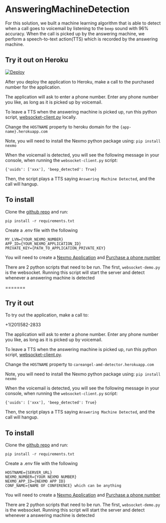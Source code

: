 # AnsweringMachineDetection

For this solution, we built a machine learning algorithm that is able to detect when a call goes to voicemail by listening to the `beep` sound with 96% accuracy. When the call is picked up by the answering machine, we perform a speech-to-text action(TTS) which is recorded by the answering machine.

## Try it out on Heroku
[![Deploy](https://www.herokucdn.com/deploy/button.svg)](https://heroku.com/deploy)

After you deploy the application to Heroku, make a call to the purchased number for the application.

The application will ask to enter a phone number. 
Enter any phone number you like, as long as it is picked up by voicemail.

To leave a TTS when the answering machine is picked up, run this python script, [websocket-client.py](websocket-client.py) locally.

Change the `HOSTNAME` property to heroku domain for the `{app-name}.herokuapp.com`

Note, you will need to install the Nexmo python package using:
`pip install nexmo`

When the voicemail is detected, you will see the following message in your console, when running the `websocket-client.py` script:

`{'uuids': ['xxx'], 'beep_detected': True}`

Then, the script plays a TTS saying `Answering Machine Detected`, and the call will hangup.

## To install
Clone the [github repo](https://github.com/nexmo-community/AnsweringMachineDetection) and run: 

`pip install -r requirements.txt`

Create a .env file with the following
```
MY_LVN={YOUR_NEXMO_NUMBER}
APP_ID={YOUR_NEXMO_APPLICATION_ID}
PRIVATE_KEY={PATH_TO_APPLICATION_PRIVATE_KEY}
```

You will need to create a [Nexmo Application](https://developer.nexmo.com/concepts/guides/applications) and [Purchase a phone number](https://developer.nexmo.com/numbers/building-blocks/buy-a-number)

There are 2 python scripts that need to be run. 
The first, `websocket-demo.py` is the websocket.
Running this script will start the server and detect whenever a answering machine is detected

=======
## Try it out
To try out the application, make a call to:

+1(201)582-2833

The application will ask to enter a phone number. 
Enter any phone number you like, as long as it is picked up by voicemail.

To leave a TTS when the answering machine is picked up, run this python script, [websocket-client.py](websocket-client.py).

Change the `HOSTNAME` property to `careangel-amd-detector.herokuapp.com`

Note, you will need to install the Nexmo python package using:
`pip install nexmo`

When the voicemail is detected, you will see the following message in your console, when running the `websocket-client.py` script:

`{'uuids': ['xxx'], 'beep_detected': True}`

Then, the script plays a TTS saying `Answering Machine Detected`, and the call will hangup.

## To install
Clone the [github repo](https://github.com/nexmo-community/AnsweringMachineDetection) and run: 

`pip install -r requirements.txt`

Create a .env file with the following
```
HOSTNAME={SERVER_URL}
NEXMO_NUMBER={YOUR NEXMO NUMBER}
NEXMO_APP_ID={NEXMO APP ID}
CONF_NAME={NAME OF CONFERENCE} which can be anything
```

You will need to create a [Nexmo Application](https://developer.nexmo.com/concepts/guides/applications) and [Purchase a phone number](https://developer.nexmo.com/numbers/building-blocks/buy-a-number)

There are 2 python scripts that need to be run. 
The first, `websocket-demo.py` is the websocket.
Running this script will start the server and detect whenever a answering machine is detected
